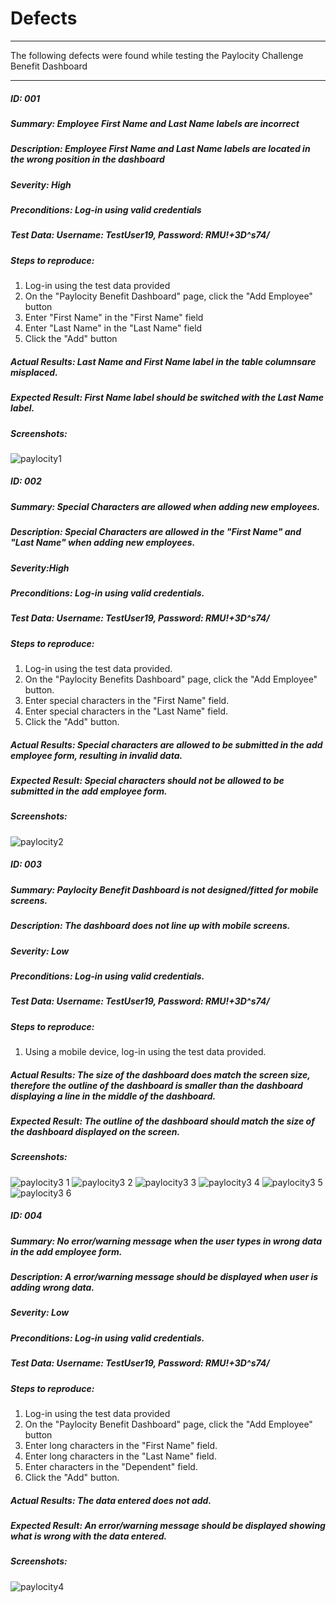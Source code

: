 # Defects
***
The following defects were found while testing the Paylocity Challenge Benefit Dashboard
***
##### ID: 001
##### Summary: Employee First Name and Last Name labels are incorrect
##### Description: Employee First Name and Last Name labels are located in the wrong position in the dashboard
##### Severity: High 

##### Preconditions: Log-in using valid credentials
##### Test Data: Username: TestUser19, Password: RMU!+3D^s74/

##### Steps to reproduce:
1. Log-in using the test data provided
2. On the "Paylocity Benefit Dashboard" page, click the "Add Employee" button
3. Enter "First Name" in the "First Name" field
4. Enter "Last Name" in the "Last Name" field
5. Click the "Add" button

##### Actual Results: Last Name and First Name label in the table columnsare misplaced.

##### Expected Result: First Name label should be switched with the Last Name label.

##### Screenshots:
![paylocity1](https://user-images.githubusercontent.com/65917569/126861102-355bbd58-2ea1-44fc-b36a-dbab8b0fd4de.jpg)



##### ID: 002
##### Summary: Special Characters are allowed when adding new employees.
##### Description: Special Characters are allowed in the "First Name" and "Last Name" when adding new employees.
##### Severity:High 

##### Preconditions: Log-in using valid credentials.
##### Test Data: Username: TestUser19, Password: RMU!+3D^s74/

##### Steps to reproduce:
1. Log-in using the test data provided.
2. On the "Paylocity Benefits Dashboard" page, click the "Add Employee" button.
3. Enter special characters in the "First Name" field.
4. Enter special characters in the "Last Name" field.
5. Click the "Add" button.

##### Actual Results: Special characters are allowed to be submitted in the add employee form, resulting in invalid data.

##### Expected Result: Special characters should not be allowed to be submitted in the add employee form. 

##### Screenshots:
![paylocity2](https://user-images.githubusercontent.com/65917569/126861265-bbe6ff2b-461e-43a9-aea7-14ab536d5eb0.jpg)


##### ID: 003
##### Summary: Paylocity Benefit Dashboard is not designed/fitted for mobile screens.
##### Description: The dashboard does not line up with mobile screens. 
##### Severity: Low

##### Preconditions: Log-in using valid credentials.
##### Test Data: Username: TestUser19, Password: RMU!+3D^s74/

##### Steps to reproduce:
1. Using a mobile device, log-in using the test data provided. 

##### Actual Results: The size of the dashboard does match the screen size, therefore the outline of the dashboard is smaller than the dashboard displaying a line in the middle of the dashboard. 

##### Expected Result: The outline of the dashboard should match the size of the dashboard displayed on the screen. 

##### Screenshots:
![paylocity3 1](https://user-images.githubusercontent.com/65917569/126879824-6aa5a384-c637-4c35-bea8-be3b45c9dbcd.jpg)
![paylocity3 2](https://user-images.githubusercontent.com/65917569/126879829-a4e70199-8f25-4310-bc25-9c8717d2a6b9.jpg)
![paylocity3 3](https://user-images.githubusercontent.com/65917569/126879830-bc01dfa8-d86f-4632-872e-84853d34614e.jpg)
![paylocity3 4](https://user-images.githubusercontent.com/65917569/126879834-188ca062-8287-49cd-9e2e-419131ee7ef3.jpg)
![paylocity3 5](https://user-images.githubusercontent.com/65917569/126879840-a3a77130-4439-431a-a726-72d3fd78f0f2.jpg)
![paylocity3 6](https://user-images.githubusercontent.com/65917569/126879844-b5f3c304-1528-4136-ac26-9963d6d05a62.jpg)


##### ID: 004
##### Summary: No error/warning message when the user types in wrong data in the add employee form.
##### Description: A error/warning message should be displayed when user is adding wrong data. 
##### Severity: Low

##### Preconditions: Log-in using valid credentials.
##### Test Data: Username: TestUser19, Password: RMU!+3D^s74/

##### Steps to reproduce:
1. Log-in using the test data provided
2. On the "Paylocity Benefit Dashboard" page, click the "Add Employee" button
3. Enter long characters in the "First Name" field.
4. Enter long characters in the "Last Name" field.
5. Enter characters in the "Dependent" field. 
6. Click the "Add" button. 

##### Actual Results: The data entered does not add. 

##### Expected Result: An error/warning message should be displayed showing what is wrong with the data entered. 

##### Screenshots:
![paylocity4](https://user-images.githubusercontent.com/65917569/126880050-4d350811-8635-403b-884d-cf5e1b724a02.jpg)

